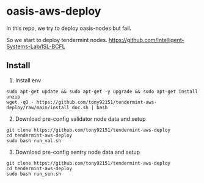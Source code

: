 # oasis-aws-deploy

In this repo, we try to deploy oasis-nodes but fail.

So we start to deploy tendermint nodes.
https://github.com/Intelligent-Systems-Lab/ISL-BCFL


## Install

1. Install env

```bash=
sudo apt-get update && sudo apt-get -y upgrade && sudo apt-get install unzip
wget -qO - https://github.com/tony92151/tendermint-aws-deploy/raw/main/install_doc.sh | bash
```

2. Download pre-config validator node data and setup

```bash=
git clone https://github.com/tony92151/tendermint-aws-deploy
cd tendermint-aws-deploy
sudo bash run_val.sh
```

3. Download pre-config sentry node data and setup

```bash=
git clone https://github.com/tony92151/tendermint-aws-deploy
cd tendermint-aws-deploy
sudo bash run_sen.sh
```